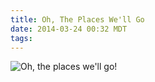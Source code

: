 ```yaml
---
title: Oh, The Places We'll Go
date: 2014-03-24 00:32 MDT
tags:
---
```


<img src="/images/oh-the-places-we'll-go_manvsmagic.png" alt="Oh, the places we'll go!" />